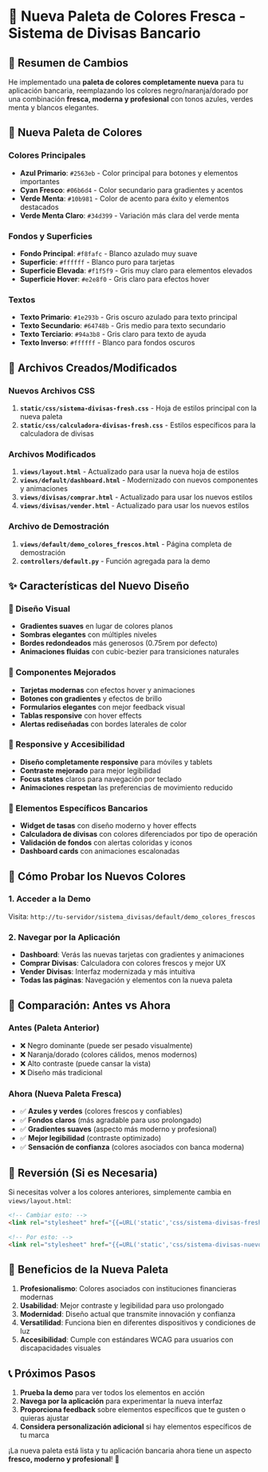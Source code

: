 # 🎨 Nueva Paleta de Colores Fresca - Sistema de Divisas Bancario

## 🌟 Resumen de Cambios

He implementado una **paleta de colores completamente nueva** para tu aplicación bancaria, reemplazando los colores negro/naranja/dorado por una combinación **fresca, moderna y profesional** con tonos azules, verdes menta y blancos elegantes.

## 🎯 Nueva Paleta de Colores

### Colores Principales
- **Azul Primario**: `#2563eb` - Color principal para botones y elementos importantes
- **Cyan Fresco**: `#06b6d4` - Color secundario para gradientes y acentos
- **Verde Menta**: `#10b981` - Color de acento para éxito y elementos destacados
- **Verde Menta Claro**: `#34d399` - Variación más clara del verde menta

### Fondos y Superficies
- **Fondo Principal**: `#f8fafc` - Blanco azulado muy suave
- **Superficie**: `#ffffff` - Blanco puro para tarjetas
- **Superficie Elevada**: `#f1f5f9` - Gris muy claro para elementos elevados
- **Superficie Hover**: `#e2e8f0` - Gris claro para efectos hover

### Textos
- **Texto Primario**: `#1e293b` - Gris oscuro azulado para texto principal
- **Texto Secundario**: `#64748b` - Gris medio para texto secundario
- **Texto Terciario**: `#94a3b8` - Gris claro para texto de ayuda
- **Texto Inverso**: `#ffffff` - Blanco para fondos oscuros

## 📁 Archivos Creados/Modificados

### Nuevos Archivos CSS
1. **`static/css/sistema-divisas-fresh.css`** - Hoja de estilos principal con la nueva paleta
2. **`static/css/calculadora-divisas-fresh.css`** - Estilos específicos para la calculadora de divisas

### Archivos Modificados
1. **`views/layout.html`** - Actualizado para usar la nueva hoja de estilos
2. **`views/default/dashboard.html`** - Modernizado con nuevos componentes y animaciones
3. **`views/divisas/comprar.html`** - Actualizado para usar los nuevos estilos
4. **`views/divisas/vender.html`** - Actualizado para usar los nuevos estilos

### Archivo de Demostración
1. **`views/default/demo_colores_frescos.html`** - Página completa de demostración
2. **`controllers/default.py`** - Función agregada para la demo

## ✨ Características del Nuevo Diseño

### 🎨 Diseño Visual
- **Gradientes suaves** en lugar de colores planos
- **Sombras elegantes** con múltiples niveles
- **Bordes redondeados** más generosos (0.75rem por defecto)
- **Animaciones fluidas** con cubic-bezier para transiciones naturales

### 🔧 Componentes Mejorados
- **Tarjetas modernas** con efectos hover y animaciones
- **Botones con gradientes** y efectos de brillo
- **Formularios elegantes** con mejor feedback visual
- **Tablas responsive** con hover effects
- **Alertas rediseñadas** con bordes laterales de color

### 📱 Responsive y Accesibilidad
- **Diseño completamente responsive** para móviles y tablets
- **Contraste mejorado** para mejor legibilidad
- **Focus states** claros para navegación por teclado
- **Animaciones respetan** las preferencias de movimiento reducido

### 🎯 Elementos Específicos Bancarios
- **Widget de tasas** con diseño moderno y hover effects
- **Calculadora de divisas** con colores diferenciados por tipo de operación
- **Validación de fondos** con alertas coloridas y iconos
- **Dashboard cards** con animaciones escalonadas

## 🚀 Cómo Probar los Nuevos Colores

### 1. Acceder a la Demo
Visita: `http://tu-servidor/sistema_divisas/default/demo_colores_frescos`

### 2. Navegar por la Aplicación
- **Dashboard**: Verás las nuevas tarjetas con gradientes y animaciones
- **Comprar Divisas**: Calculadora con colores frescos y mejor UX
- **Vender Divisas**: Interfaz modernizada y más intuitiva
- **Todas las páginas**: Navegación y elementos con la nueva paleta

## 🎨 Comparación: Antes vs Ahora

### Antes (Paleta Anterior)
- ❌ Negro dominante (puede ser pesado visualmente)
- ❌ Naranja/dorado (colores cálidos, menos modernos)
- ❌ Alto contraste (puede cansar la vista)
- ❌ Diseño más tradicional

### Ahora (Nueva Paleta Fresca)
- ✅ **Azules y verdes** (colores frescos y confiables)
- ✅ **Fondos claros** (más agradable para uso prolongado)
- ✅ **Gradientes suaves** (aspecto más moderno y profesional)
- ✅ **Mejor legibilidad** (contraste optimizado)
- ✅ **Sensación de confianza** (colores asociados con banca moderna)

## 🔄 Reversión (Si es Necesaria)

Si necesitas volver a los colores anteriores, simplemente cambia en `views/layout.html`:

```html
<!-- Cambiar esto: -->
<link rel="stylesheet" href="{{=URL('static','css/sistema-divisas-fresh.css')}}"/>

<!-- Por esto: -->
<link rel="stylesheet" href="{{=URL('static','css/sistema-divisas-nuevo.css')}}"/>
```

## 🎯 Beneficios de la Nueva Paleta

1. **Profesionalismo**: Colores asociados con instituciones financieras modernas
2. **Usabilidad**: Mejor contraste y legibilidad para uso prolongado
3. **Modernidad**: Diseño actual que transmite innovación y confianza
4. **Versatilidad**: Funciona bien en diferentes dispositivos y condiciones de luz
5. **Accesibilidad**: Cumple con estándares WCAG para usuarios con discapacidades visuales

## 📞 Próximos Pasos

1. **Prueba la demo** para ver todos los elementos en acción
2. **Navega por la aplicación** para experimentar la nueva interfaz
3. **Proporciona feedback** sobre elementos específicos que te gusten o quieras ajustar
4. **Considera personalización adicional** si hay elementos específicos de tu marca

¡La nueva paleta está lista y tu aplicación bancaria ahora tiene un aspecto **fresco, moderno y profesional**! 🎉